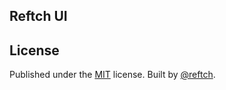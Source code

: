 ## Reftch UI


## License

Published under the [MIT](https://github.com/huntabyte/shadcn-svelte/blob/main/LICENSE) license.
Built by [@reftch](https://github.com/reftch).
